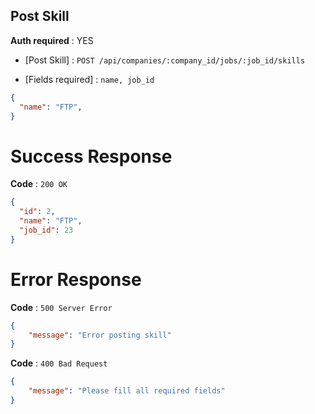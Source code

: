 ## Post Skill

**Auth required** : YES

* [Post Skill] : `POST /api/companies/:company_id/jobs/:job_id/skills`

* [Fields required] :  `name, job_id`

```json
{
  "name": "FTP",
}
```

# Success Response

**Code** : `200 OK`

```json
{
  "id": 2,
  "name": "FTP",
  "job_id": 23
}
```

# Error Response

**Code** : `500 Server Error`

```json
{
 	"message": "Error posting skill"
}
```

**Code** : `400 Bad Request`

```json
{
 	"message": "Please fill all required fields"
}
```